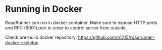 # Running in Docker
RoadRunner can run in docker container. Make sure to expose HTTP ports and RPC (6001) port in order to control server from outside.

Check pre-build docker repository: https://github.com/n1215/roadrunner-docker-skeleton
